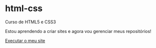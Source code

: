 # html-css
 Curso de HTML5 e CSS3

Estou aprendendo a criar sites e agora vou gerenciar meus repositórios!

<a href="https://guilhermeandrade07.github.io/html-css/.desafios/site-gui/inicio.html">Executar o meu site</a>
